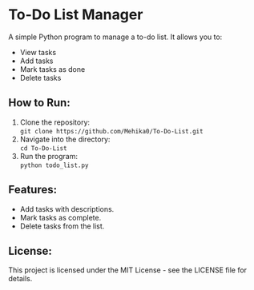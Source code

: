 # To-Do List Manager

A simple Python program to manage a to-do list. It allows you to:
- View tasks
- Add tasks
- Mark tasks as done
- Delete tasks

## How to Run:
1. Clone the repository:  
   `git clone https://github.com/Mehika0/To-Do-List.git`
2. Navigate into the directory:  
   `cd To-Do-List`
3. Run the program:  
   `python todo_list.py`

## Features:
- Add tasks with descriptions.
- Mark tasks as complete.
- Delete tasks from the list.

## License:
This project is licensed under the MIT License - see the LICENSE file for details.
